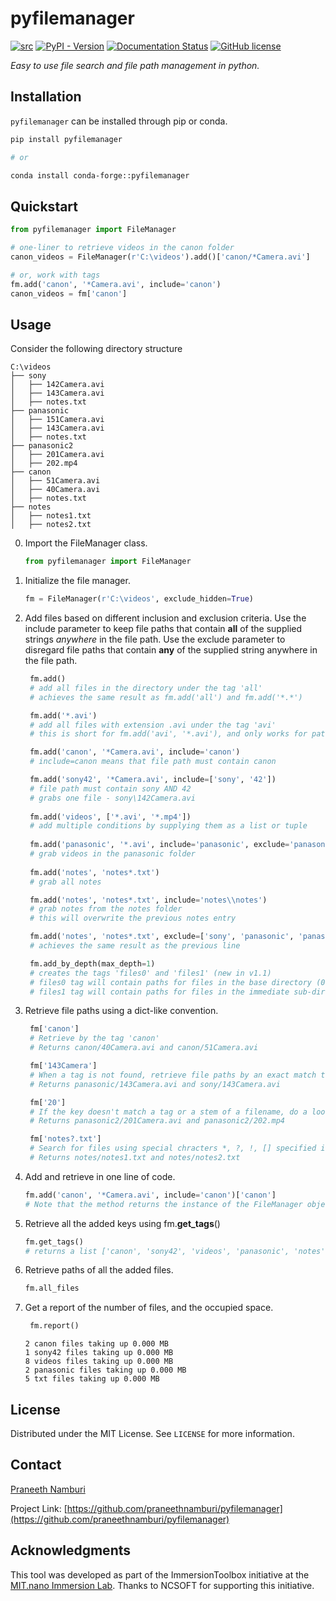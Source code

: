 # pyfilemanager

[![src](https://img.shields.io/badge/src-github-blue)](https://github.com/praneethnamburi/pyfilemanager)
[![PyPI - Version](https://img.shields.io/pypi/v/pyfilemanager.svg?logo=pypi&label=PyPI&logoColor=gold)](https://pypi.org/project/pyfilemanager/)
[![Documentation Status](https://readthedocs.org/projects/pyfilemanager/badge/?version=latest)](https://pyfilemanager.readthedocs.io)
[![GitHub license](https://img.shields.io/badge/license-MIT-blue.svg)](https://raw.githubusercontent.com/praneethnamburi/pyfilemanager/main/LICENSE)


*Easy to use file search and file path management in python.*


## Installation

`pyfilemanager` can be installed through pip or conda.

```sh
pip install pyfilemanager

# or

conda install conda-forge::pyfilemanager
```

## Quickstart

```python
from pyfilemanager import FileManager

# one-liner to retrieve videos in the canon folder
canon_videos = FileManager(r'C:\videos').add()['canon/*Camera.avi']

# or, work with tags
fm.add('canon', '*Camera.avi', include='canon')
canon_videos = fm['canon']
```

## Usage
Consider the following directory structure

```
C:\videos
├── sony
│   ├── 142Camera.avi
│   ├── 143Camera.avi
│   ├── notes.txt
├── panasonic
│   ├── 151Camera.avi
│   ├── 143Camera.avi
│   ├── notes.txt
├── panasonic2
│   ├── 201Camera.avi
│   ├── 202.mp4
├── canon
│   ├── 51Camera.avi
│   ├── 40Camera.avi
│   ├── notes.txt
├── notes
│   ├── notes1.txt
│   ├── notes2.txt
```

0. Import the FileManager class.
   ```python
   from pyfilemanager import FileManager
   ```
1. Initialize the file manager.
   ```python
   fm = FileManager(r'C:\videos', exclude_hidden=True)
   ```
2. Add files based on different inclusion and exclusion criteria. Use the include parameter to keep file paths that contain **all** of the supplied strings *anywhere* in the file path. Use the exclude parameter to disregard file paths that contain **any** of the supplied string anywhere in the file path.
   ```python
    fm.add()
    # add all files in the directory under the tag 'all'
    # achieves the same result as fm.add('all') and fm.add('*.*')

    fm.add('*.avi')
    # add all files with extension .avi under the tag 'avi'
    # this is short for fm.add('avi', '*.avi'), and only works for patterns that start with *.

    fm.add('canon', '*Camera.avi', include='canon')
    # include=canon means that file path must contain canon

    fm.add('sony42', '*Camera.avi', include=['sony', '42'])
    # file path must contain sony AND 42
    # grabs one file - sony\142Camera.avi
    
    fm.add('videos', ['*.avi', '*.mp4'])
    # add multiple conditions by supplying them as a list or tuple
    
    fm.add('panasonic', '*.avi', include='panasonic', exclude='panasonic2')
    # grab videos in the panasonic folder
    
    fm.add('notes', 'notes*.txt')
    # grab all notes

    fm.add('notes', 'notes*.txt', include='notes\\notes')
    # grab notes from the notes folder
    # this will overwrite the previous notes entry

    fm.add('notes', 'notes*.txt', exclude=['sony', 'panasonic', 'panasonic2', 'canon'])
    # achieves the same result as the previous line

    fm.add_by_depth(max_depth=1)
    # creates the tags 'files0' and 'files1' (new in v1.1)
    # files0 tag will contain paths for files in the base directory (0 entries)
    # files1 tag will contain paths for files in the immediate sub-directories (13 entries)
    ```
3. Retrieve file paths using a dict-like convention.
   ```python
    fm['canon']
    # Retrieve by the tag 'canon'
    # Returns canon/40Camera.avi and canon/51Camera.avi

    fm['143Camera']
    # When a tag is not found, retrieve file paths by an exact match to the file stem.
    # Returns panasonic/143Camera.avi and sony/143Camera.avi

    fm['20']
    # If the key doesn't match a tag or a stem of a filename, do a loose-search to retrieve all entries where the tag is anywhere in the full path.
    # Returns panasonic2/201Camera.avi and panasonic2/202.mp4

    fm['notes?.txt']
    # Search for files using special chracters *, ?, !, [] specified in fnmatch
    # Returns notes/notes1.txt and notes/notes2.txt
    ```
4. Add and retrieve in one line of code. 
   ```python
   fm.add('canon', '*Camera.avi', include='canon')['canon']
   # Note that the method returns the instance of the FileManager object. 
   ```
5. Retrieve all the added keys using fm.**get_tags**()
   ```python
   fm.get_tags()
   # returns a list ['canon', 'sony42', 'videos', 'panasonic', 'notes']
   ```
6. Retrieve paths of all the added files.
   ```python
   fm.all_files
   ```
7. Get a report of the number of files, and the occupied space.
   ```python
    fm.report()
    ```
    ```console
    2 canon files taking up 0.000 MB
    1 sony42 files taking up 0.000 MB
    8 videos files taking up 0.000 MB
    2 panasonic files taking up 0.000 MB
    5 txt files taking up 0.000 MB
    ```

## License

Distributed under the MIT License. See `LICENSE` for more information.


## Contact

[Praneeth Namburi](https://praneethnamburi.com)

Project Link: [https://github.com/praneethnamburi/pyfilemanager](https://github.com/praneethnamburi/pyfilemanager)


## Acknowledgments

This tool was developed as part of the ImmersionToolbox initiative at the [MIT.nano Immersion Lab](https://immersion.mit.edu). Thanks to NCSOFT for supporting this initiative.
